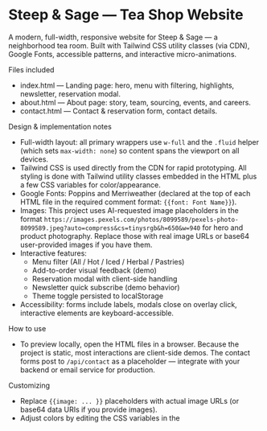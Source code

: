 # Steep & Sage — Tea Shop Website

A modern, full-width, responsive website for Steep & Sage — a neighborhood tea room. Built with Tailwind CSS utility classes (via CDN), Google Fonts, accessible patterns, and interactive micro-animations.

Files included

- index.html — Landing page: hero, menu with filtering, highlights, newsletter, reservation modal.
- about.html — About page: story, team, sourcing, events, and careers.
- contact.html — Contact & reservation form, contact details.

Design & implementation notes

- Full-width layout: all primary wrappers use `w-full` and the `.fluid` helper (which sets `max-width: none`) so content spans the viewport on all devices.
- Tailwind CSS is used directly from the CDN for rapid prototyping. All styling is done with Tailwind utility classes embedded in the HTML plus a few CSS variables for color/appearance.
- Google Fonts: Poppins and Merriweather (declared at the top of each HTML file in the required comment format: `{{font: Font Name}}`).
- Images: This project uses AI-requested image placeholders in the format `https://images.pexels.com/photos/8099589/pexels-photo-8099589.jpeg?auto=compress&cs=tinysrgb&h=650&w=940` for hero and product photography. Replace those with real image URLs or base64 user-provided images if you have them.
- Interactive features:
  - Menu filter (All / Hot / Iced / Herbal / Pastries)
  - Add-to-order visual feedback (demo)
  - Reservation modal with client-side handling
  - Newsletter quick subscribe (demo behavior)
  - Theme toggle persisted to localStorage
- Accessibility: forms include labels, modals close on overlay click, interactive elements are keyboard-accessible.

How to use

- To preview locally, open the HTML files in a browser. Because the project is static, most interactions are client-side demos. The contact forms post to `/api/contact` as a placeholder — integrate with your backend or email service for production.

Customizing

- Replace `{{image: ... }}` placeholders with actual image URLs (or base64 data URIs if you provide images).
- Adjust colors by editing the CSS variables in the <style> block of each HTML file.
- For production, consider compiling Tailwind locally and purging unused styles.

Notes

- This project is static by default. The contact form posts to `/api/contact` as a demo; in production hook this endpoint to an email service or backend.
- Fonts are declared at the top of HTML files in the required comment format: `{{font: Font Name}}`.

License

MIT — adapt freely for your tea shop project.
